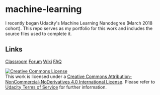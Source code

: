 # machine-learning
I recently began Udacity's Machine Learning Nanodegree (March 2018 cohort).  This repo serves as my portfolio for this work and includes the source files used to complete it.

## Links
[Classroom](https://classroom.udacity.com/nanodegrees/nd009t/syllabus/core-curriculum)
[Forum](https://discussions.udacity.com/)
[Wiki](https://github.com/machinelearningnanodegree/MLND/wiki)
[FAQ](https://github.com/machinelearningnanodegree/MLND/wiki/FAQ)


<a rel="license" href="http://creativecommons.org/licenses/by-nc-nd/4.0/"><img alt="Creative Commons License" style="border-width:0" src="https://i.creativecommons.org/l/by-nc-nd/4.0/88x31.png" /></a><br />This work is licensed under a <a rel="license" href="http://creativecommons.org/licenses/by-nc-nd/4.0/">Creative Commons Attribution-NonCommercial-NoDerivatives 4.0 International License</a>. Please refer to [Udacity Terms of Service](https://www.udacity.com/legal) for further information.
